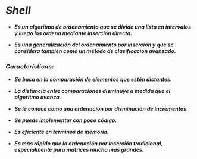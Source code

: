 # **_Shell_**

- **_Es un algoritmo de ordenamiento que se divide una lista en intervalos y luego los ordena mediante inserción directa._**
  
- **_Es una generalización del ordenamiento por inserción y que se considera también como un método de clasificación avanzado._** 

### **_Características:_**

- **_Se basa en la comparación de elementos que estén distantes._**
  
- **_La distancia entre comparaciones disminuye a medida que el algoritmo avanza._**
  
- **_Se le conoce como una ordenación por disminución de incrementos._**
  
- **_Se puede implementar con poco código._**
  
- **_Es eficiente en términos de memoria._**

- **_Es más rápido que la ordenación por inserción tradicional, especialmente para matrices mucho más grandes._**
